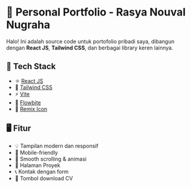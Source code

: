 # 💼 Personal Portfolio - Rasya Nouval Nugraha

Halo! Ini adalah source code untuk portofolio pribadi saya, dibangun dengan **React JS**, **Tailwind CSS**, dan berbagai library keren lainnya.

## 🚀 Tech Stack

- ⚛️ [React JS](https://reactjs.org/)
- 💨 [Tailwind CSS](https://tailwindcss.com/)
- ⚡ [Vite](https://vitejs.dev/)
- 🌊 [Flowbite](https://flowbite.com/)
- 🎨 [Remix Icon](https://remixicon.com/)

## 🖥️ Fitur

- 💡 Tampilan modern dan responsif
- 📱 Mobile-friendly
- 🎯 Smooth scrolling & animasi
- 📂 Halaman Proyek
- 📞 Kontak dengan form
- 📄 Tombol download CV

